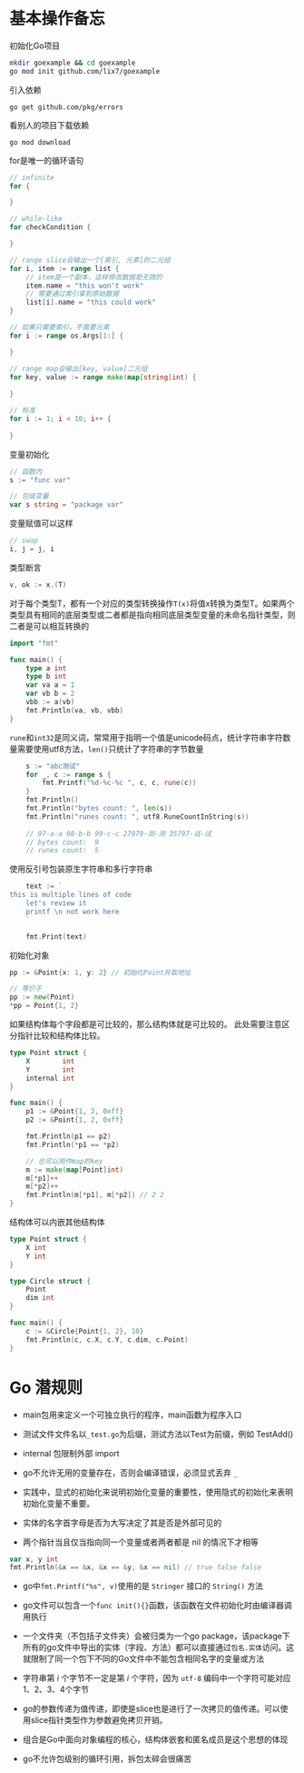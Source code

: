 # 基本操作备忘

初始化Go项目

```bash
mkdir goexample && cd goexample
go mod init github.com/lix7/goexample 
```

引入依赖

```
go get github.com/pkg/errors
```

看别人的项目下载依赖

```
go mod download
```

for是唯一的循环语句

```go
// infinite
for {

}

// while-like
for checkCondition {

}

// range slice会输出一个[索引, 元素]的二元组
for i, item := range list {
	// item是一个副本，这样修改数据是无效的
	item.name = "this won't work"
	// 需要通过索引拿到原始数据
	list[i].name = "this could work"
}

// 如果只需要索引，不需要元素
for i := range os.Args[1:] {

}

// range map会输出[key, value]二元组
for key, value := range make(map[string]int) {
    
}

// 标准
for i := 1; i < 10; i++ {
    
}

```

变量初始化

```go
// 函数内
s := "func var"

// 包级变量
var s string = "package var"
```

变量赋值可以这样

```go
// swap
i, j = j, i
```

类型断言

```go
v, ok := x.(T)
```

对于每个类型T，都有一个对应的类型转换操作`T(x)`将值x转换为类型T。如果两个类型具有相同的底层类型或二者都是指向相同底层类型变量的未命名指针类型，则二者是可以相互转换的

```go
import "fmt"

func main() {
	type a int
	type b int
	var va a = 1
	var vb b = 2
	vbb := a(vb)
	fmt.Println(va, vb, vbb)
}
```

`rune`和`int32`是同义词，常常用于指明一个值是unicode码点，统计字符串字符数量需要使用utf8方法，`len()`只统计了字符串的字节数量

```go
	s := "abc测试"
	for _, c := range s {
		fmt.Printf("%d-%c-%c ", c, c, rune(c))
	}
	fmt.Println()
	fmt.Println("bytes count: ", len(s))
	fmt.Println("runes count: ", utf8.RuneCountInString(s))
    
    // 97-a-a 98-b-b 99-c-c 27979-测-测 35797-试-试 
    // bytes count:  9
    // runes count:  5
```

使用反引号包装原生字符串和多行字符串

```go
	text := `
this is multiple lines of code
	let's review it
	printf \n not work here
	`

	fmt.Print(text)
```

初始化对象

```go
pp := &Point{x: 1, y: 2} // 初始化Point并取地址

// 等价于
pp := new(Point)
*pp = Point{1, 2}
```

如果结构体每个字段都是可比较的，那么结构体就是可比较的。
此处需要注意区分指针比较和结构体比较。

```go
type Point struct {
	X        int
	Y        int
	internal int
}

func main() {
	p1 := &Point{1, 2, 0xff}
	p2 := &Point{1, 2, 0xff}

	fmt.Println(p1 == p2)
	fmt.Println(*p1 == *p2)

	// 也可以用作map的key
	m := make(map[Point]int)
	m[*p1]++
	m[*p2]++
	fmt.Println(m[*p1], m[*p2])	// 2 2
}
```

结构体可以内嵌其他结构体

```go
type Point struct {
	X int
	Y int
}

type Circle struct {
	Point
	dim int
}

func main() {
	c := &Circle{Point{1, 2}, 10}
	fmt.Println(c, c.X, c.Y, c.dim, c.Point)
}
```

# Go 潜规则

- main包用来定义一个可独立执行的程序，main函数为程序入口

- 测试文件文件名以`_test.go`为后缀，测试方法以Test为前缀，例如 TestAdd()

- internal 包限制外部 import

- go不允许无用的变量存在，否则会编译错误，必须显式丢弃 `_`

- 实践中，显式的初始化来说明初始化变量的重要性，使用隐式的初始化来表明初始化变量不重要。

- 实体的名字首字母是否为大写决定了其是否是外部可见的

- 两个指针当且仅当指向同一个变量或者两者都是 nil 的情况下才相等

```go
var x, y int
fmt.Println(&x == &x, &x == &y, &x == nil) // true false false
```

- go中`fmt.Printf("%s", v)`使用的是 `Stringer` 接口的 `String()` 方法

- go文件可以包含一个`func init(){}`函数，该函数在文件初始化时由编译器调用执行

- 一个文件夹（不包括子文件夹）会被归类为一个go package，该package下所有的go文件中导出的实体（字段、方法）都可以直接通过`包名.实体`访问。这就限制了同一个包下不同的Go文件中不能包含相同名字的变量或方法

- 字符串第 $i$ 个字节不一定是第 $i$ 个字符，因为 `utf-8` 编码中一个字符可能对应1、2、3、4个字节

- go的参数传递为值传递，即使是slice也是进行了一次拷贝的值传递。可以使用slice指针类型作为参数避免拷贝开销。

- 组合是Go中面向对象编程的核心，结构体嵌套和匿名成员是这个思想的体现

- go不允许包级别的循环引用，拆包太碎会很痛苦